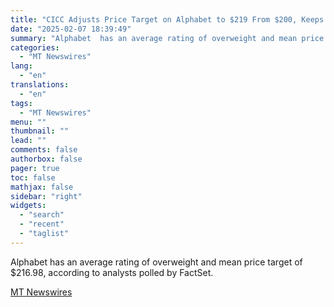 ```yaml
---
title: "CICC Adjusts Price Target on Alphabet to $219 From $200, Keeps Outperform Rating"
date: "2025-02-07 18:39:49"
summary: "Alphabet  has an average rating of overweight and mean price target of $216.98, according to analysts polled by FactSet."
categories:
  - "MT Newswires"
lang:
  - "en"
translations:
  - "en"
tags:
  - "MT Newswires"
menu: ""
thumbnail: ""
lead: ""
comments: false
authorbox: false
pager: true
toc: false
mathjax: false
sidebar: "right"
widgets:
  - "search"
  - "recent"
  - "taglist"
---
```


Alphabet has an average rating of overweight and mean price target of $216.98, according to analysts polled by FactSet.

[MT Newswires](https://www.tradingview.com/news/mtnewswires.com:20250207:A3312190:0/)
